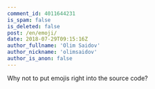 ```yaml
---
comment_id: 4011644231
is_spam: false
is_deleted: false
post: /en/emoji/
date: 2018-07-29T09:15:16Z
author_fullname: 'Olim Saidov'
author_nickname: 'olimsaidov'
author_is_anon: false
---
```


<p>Why not to put emojis right into the source code?</p>
